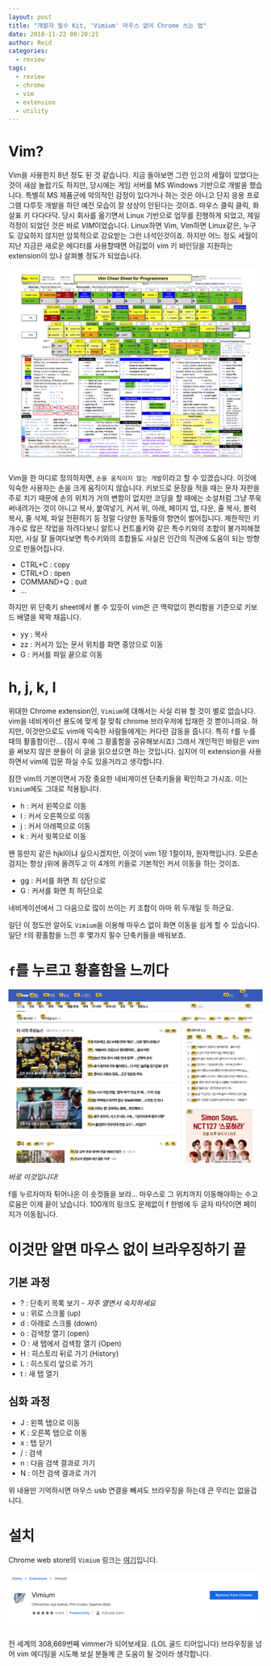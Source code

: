 ```yaml
---
layout: post
title: "개발자 필수 Kit, 'Vimium' 마우스 없이 Chrome 쓰는 법"
date: 2018-11-22 00:20:21
author: Reid
categories:
  - review
tags:
  - review
  - chrome
  - vim
  - extension
  - utility
---
```

# Vim?
Vim을 사용한지 8년 정도 된 것 같습니다. 지금 돌아보면 그런 인고의 세월이 있었다는 것이 새삼 놀랍기도 하지만, 당시에는 게임 서버를 MS Windows 기반으로 개발을 했습니다. 특별히 MS 제품군에 악의적인 감정이 있다거나 하는 것은 아니고 단지 응용 프로그램 다루듯 개발을 하던 예전 모습이 잘 상상이 안된다는 것이죠. 마우스 클릭 클릭, 화살표 키 다다다닥. 당시 회사를 옮기면서 Linux 기반으로 업무를 진행하게 되었고, 제일 걱정이 되었던 것은 바로 *VIM*이었습니다. Linux하면 Vim, Vim하면 Linux같은, 누구도 강요하지 않지만 암묵적으로 강요받는 그런 녀석인것이죠. 하지만 어느 정도 세월이 지난 지금은 새로운 에디터를 사용할때면 어김없이 vim 키 바인딩을 지원하는 extension이 있나 살펴볼 정도가 되었습니다.

![vim shortcuts](/assets/vim_cheat_sheet_for_programmers_screen.png)

Vim을 한 마디로 정의하자면, `손을 움직이지 않는 개발`이라고 할 수 있겠습니다. 이것에 익숙한 사용자는 손을 크게 움직이지 않습니다. 키보드로 문장을 적을 때는 문자 자판을 주로 치기 때문에 손의 위치가 거의 변함이 없지만 코딩을 할 때에는 소설처럼 그냥 쭈욱 써내려가는 것이 아니고 복사, 붙여넣기, 커서 위, 아래, 페이지 업, 다운, 줄 복사, 블럭 복사, 줄 삭제, 파일 전환하기 등 정말 다양한 동작들의 향연이 벌어집니다. 제한적인 키 개수로 많은 작업을 하려다보니 알트나 컨트롤키와 같은 특수키와의 조합이 불가피해졌지만, 사실 잘 들여다보면 특수키와의 조합들도 사실은 인간의 직관에 도움이 되는 방향으로 만들어집니다.
- CTRL+C : `C`opy
- CTRL+O : `O`pen
- COMMAND+Q : `Q`uit
- ...

하지만 위 단축키 sheet에서 볼 수 있듯이 vim은 큰 맥락없이 편리함을 기준으로 키보드 배열을 꽉꽉 채웁니다.
- yy : 복사
- zz : 커서가 있는 문서 위치를 화면 중앙으로 이동
- G : 커서를 파일 끝으로 이동

# h, j, k, l

위대한 Chrome extension인, `Vimium`에 대해서는 사실 리뷰 할 것이 별로 없습니다. vim을 네비게이션 용도에 맞게 잘 맞춰 chrome 브라우저에 탑재한 것 뿐이니까요. 하지만, 이것만으로도 vim에 익숙한 사람들에게는 커다란 감동을 줍니다. 특히 `f`를 누를 때의 활홀함이란... (잠시 후에 그 황홀함을 공유해보시죠) 그래서 개인적인 바람은 vim을 써보지 않은 분들이 이 글을 읽으셨으면 하는 것입니다. 심지어 이 extension을 사용하면서 vim에 입문 하실 수도 있을거라고 생각합니다.

잠깐 vim의 기본이면서 가장 중요한 네비게이션 단축키들을 확인하고 가시죠. 이는 `Vimium`에도 그대로 적용됩니다.
- h : 커서 왼쪽으로 이동
- l : 커서 오른쪽으로 이동
- j : 커서 아래쪽으로 이동
- k : 커서 윗쪽으로 이동

왠 뚱딴지 같은 hjkl이냐 싶으시겠지만, 이것이 vim 1장 1절이자, 원자핵입니다. 오른손 검지는 항상 j위에 올려두고 이 4개의 키들로 기본적인 커서 이동을 하는 것이죠.
- gg : 커서를 화면 최 상단으로
- G : 커서를 화면 최 하단으로

네비게이션에서 그 다음으로 많이 쓰이는 키 조합이 아마 위 두개일 듯 하군요.

일단 이 정도만 알아도 `Vimium`을 이용해 마우스 없이 화면 이동을 쉽게 할 수 있습니다. 일단 `f`의 황홀함을 느낀 후 몇가지 필수 단축키들을 배워보죠.

# `f`를 누르고 황홀함을 느끼다

![vimium-f](/assets/vimium-f.png)

*바로 이것입니다!*

f를 누르자마자 튀어나온 이 숏컷들을 보라... 마우스로 그 위치까지 이동해야하는 수고로움은 이제 끝이 났습니다. 100개의 링크도 문제없이 f 한벙에 두 글자 따닥이면 페이지가 이동됩니다. 

# 이것만 알면 마우스 없이 브라우징하기 끝
## 기본 과정
- ? : 단축키 목록 보기 - *자주 열면서 숙지하세요*
- u : 위로 스크롤 (up)
- d : 아래로 스크롤 (down)
- o : 검색창 열기 (open)
- O : 새 탭에서 검색창 열기 (Open)
- H : 히스토리 뒤로 가기 (History)
- L : 히스토리 앞으로 가기
- t : 새 탭 열기

## 심화 과정
- J : 왼쪽 탭으로 이동
- K : 오른쪽 탭으로 이동
- x : 탭 닫기
- / : 검색
- n : 다음 검색 결과로 가기
- N : 이전 검색 결과로 가기

위 내용만 기억하시면 마우스 usb 연결을 빼셔도 브라우징을 하는데 큰 무리는 없을겁니다.

# 설치
Chrome web store의 `Vimium` 링크는 [여기](https://chrome.google.com/webstore/detail/vimium/dbepggeogbaibhgnhhndojpepiihcmeb)입니다.

![vimium-chromewebsstore](/assets/vimium-chromewebstore.png)

전 세계의 308,669번째 vimmer가 되어보세요. (LOL 골드 티어입니다) 브라우징을 넘어 vim 에디팅을 시도해 보실 분들께 큰 도움이 될 것이라 생각합니다.

